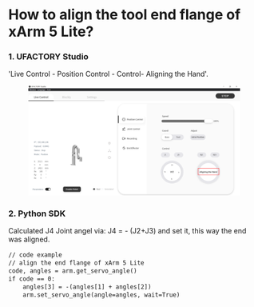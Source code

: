 # How to align the tool end flange of xArm 5 Lite?

### 1. UFACTORY Studio

'Live Control - Position Control - Control- Aligning the Hand'.

<figure><img src="../../.gitbook/assets/image (27).png" alt=""><figcaption></figcaption></figure>

### 2. Python SDK

Calculated J4 Joint angel via: J4 = - (J2+J3) and set it, this way the end was aligned.

```
// code example
// align the end flange of xArm 5 Lite
code, angles = arm.get_servo_angle()
if code == 0:
    angles[3] = -(angles[1] + angles[2])
    arm.set_servo_angle(angle=angles, wait=True)
```
